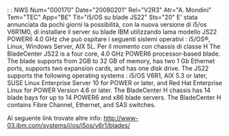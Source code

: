  :  : NWS Num="000170" Date="20080201" Rel="V2R3" Atr="A. Mondini" Tem="TEC" App="B£" Tit="i5/OS su blade JS22" Sts="20"
E' stata annunciata da pochi giorni la possibilità, con la nuova versione di i5/os V6R1M0, di installare il server su blade IBM utilizzando lama modello JS22 POWER6 4.0 GHz che può ospitare i seguenti sistemi operativi : 
i5/OS®, Linux, Windows Server, AIX 5L. Per il momento con chassis di classe H 
The BladeCenter JS22 is a four core, 4.0 GHz POWER6 processor-based blade. The blade supports from
2GB to 32 GB of memory, has two 1 Gb Ethernet ports, supports two expansion cards, and has one disk
drive. The JS22 supports the following operating systems :  i5/OS V6R1, AIX 5.3 or later, SUSE Linux
Enterprise Server 10 for POWER or later, and Red Hat Enterprise Linux for POWER Version 4.6 or later.
The BladeCenter H chassis has 14 blade bays for up to 14 POWER6 and x86 blade servers. The BladeCenter H contains Fibre Channel, Ethernet, and SAS switches.

Al seguente link trovate altre info: http://www-03.ibm.com/systems/i/os/i5os/v6r1/blades/ 
